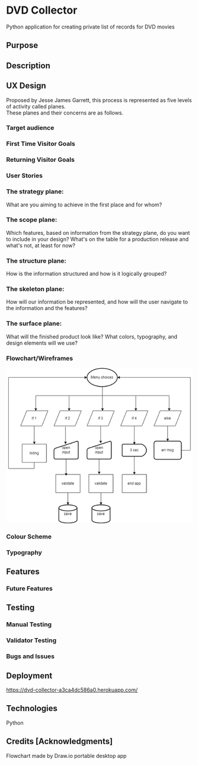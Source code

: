 # DVD Collector
Python application for creating private list of records for DVD movies

## Purpose

## Description

## UX Design
Proposed by Jesse James Garrett, this process is represented as five levels of activity called planes.  
These planes and their concerns are as follows.

### Target audience

### First Time Visitor Goals

### Returning Visitor Goals

### User Stories

### The strategy plane: 
What are you aiming to achieve in the first place and for whom?

### The scope plane: 
Which features, based on information from the strategy plane, do you want to include in your design?
What's on the table for a production release and what's not, at least for now?

### The structure plane: 
How is the information structured and how is it logically grouped?

### The skeleton plane: 
How will our information be represented, and how will the user navigate to the information and the features?

### The surface plane: 
What will the finished product look like?
What colors, typography, and design elements will we use?

### Flowchart/Wireframes

![Flowchart of the App](assets/flowchart-dvd-collector.webp)

### Colour Scheme

### Typography

## Features

### Future Features

## Testing

### Manual Testing

### Validator Testing

### Bugs and Issues

## Deployment
https://dvd-collector-a3ca4dc586a0.herokuapp.com/

## Technologies

Python

## Credits [Acknowledgments]

Flowchart made by Draw.io portable desktop app